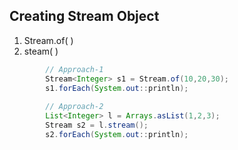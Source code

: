 ## Creating Stream Object
1. Stream.of( )
2. steam( )
```java
		// Approach-1
		Stream<Integer> s1 = Stream.of(10,20,30);
		s1.forEach(System.out::println);
		
		// Approach-2
		List<Integer> l = Arrays.asList(1,2,3);
		Stream s2 = l.stream();
		s2.forEach(System.out::println);
```
